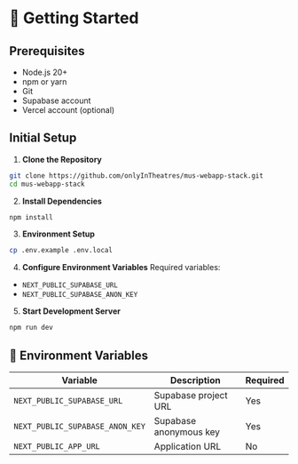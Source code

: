 # 🚀 Getting Started

## Prerequisites

- Node.js 20+
- npm or yarn
- Git
- Supabase account
- Vercel account (optional)

## Initial Setup

1. **Clone the Repository**
```bash
git clone https://github.com/onlyInTheatres/mus-webapp-stack.git
cd mus-webapp-stack
```

2. **Install Dependencies**
```bash
npm install
```

3. **Environment Setup**
```bash
cp .env.example .env.local
```

4. **Configure Environment Variables**
Required variables:
- `NEXT_PUBLIC_SUPABASE_URL`
- `NEXT_PUBLIC_SUPABASE_ANON_KEY`

5. **Start Development Server**
```bash
npm run dev
```

## 🔑 Environment Variables

| Variable | Description | Required |
|----------|-------------|----------|
| `NEXT_PUBLIC_SUPABASE_URL` | Supabase project URL | Yes |
| `NEXT_PUBLIC_SUPABASE_ANON_KEY` | Supabase anonymous key | Yes |
| `NEXT_PUBLIC_APP_URL` | Application URL | No | 